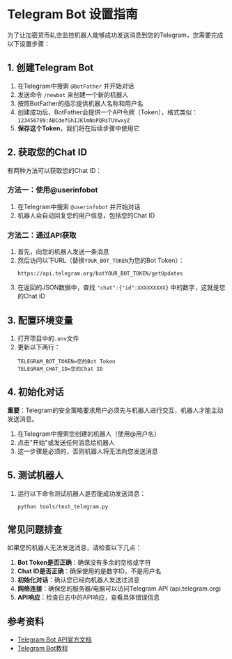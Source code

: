# Telegram Bot 设置指南

为了让加密货币轧空监控机器人能够成功发送消息到您的Telegram，您需要完成以下设置步骤：

## 1. 创建Telegram Bot

1. 在Telegram中搜索 `@BotFather` 并开始对话
2. 发送命令 `/newbot` 来创建一个新的机器人
3. 按照BotFather的指示提供机器人名称和用户名
4. 创建成功后，BotFather会提供一个API令牌（Token），格式类似：`123456789:ABCdefGhIJKlmNoPQRsTUVwxyZ`
5. **保存这个Token**，我们将在后续步骤中使用它

## 2. 获取您的Chat ID

有两种方法可以获取您的Chat ID：

### 方法一：使用@userinfobot

1. 在Telegram中搜索 `@userinfobot` 并开始对话
2. 机器人会自动回复您的用户信息，包括您的Chat ID

### 方法二：通过API获取

1. 首先，向您的机器人发送一条消息
2. 然后访问以下URL（替换`YOUR_BOT_TOKEN`为您的Bot Token）：
   ```
   https://api.telegram.org/botYOUR_BOT_TOKEN/getUpdates
   ```
3. 在返回的JSON数据中，查找 `"chat":{"id":XXXXXXXXX}` 中的数字，这就是您的Chat ID

## 3. 配置环境变量

1. 打开项目中的`.env`文件
2. 更新以下两行：
   ```
   TELEGRAM_BOT_TOKEN=您的Bot Token
   TELEGRAM_CHAT_ID=您的Chat ID
   ```

## 4. 初始化对话

**重要**：Telegram的安全策略要求用户必须先与机器人进行交互，机器人才能主动发送消息。

1. 在Telegram中搜索您创建的机器人（使用@用户名）
2. 点击"开始"或发送任何消息给机器人
3. 这一步骤是必须的，否则机器人将无法向您发送消息

## 5. 测试机器人

1. 运行以下命令测试机器人是否能成功发送消息：
   ```
   python tools/test_telegram.py
   ```

## 常见问题排查

如果您的机器人无法发送消息，请检查以下几点：

1. **Bot Token是否正确**：确保没有多余的空格或字符
2. **Chat ID是否正确**：确保使用的是数字ID，不是用户名
3. **初始化对话**：确认您已经向机器人发送过消息
4. **网络连接**：确保您的服务器/电脑可以访问Telegram API (api.telegram.org)
5. **API响应**：检查日志中的API响应，查看具体错误信息

## 参考资料

- [Telegram Bot API官方文档](https://core.telegram.org/bots/api)
- [Telegram Bot教程](https://core.telegram.org/bots/tutorial)
